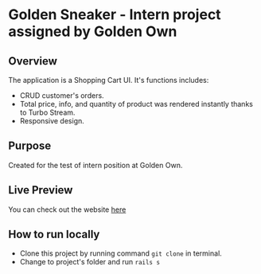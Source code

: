 # Golden Sneaker - Intern project assigned by Golden Own 

## Overview 
The application is a Shopping Cart UI. It's functions includes:
- CRUD customer's orders.
- Total price, info, and quantity of product was rendered instantly thanks to Turbo Stream.
- Responsive design.

## Purpose 
Created for the test of intern position at Golden Own.

## Live Preview 
You can check out the website [here](https://golden-sneaker-ror.herokuapp.com/)

## How to run locally
- Clone this project by running command `git clone` in terminal.
- Change to project's folder and run `rails s`
